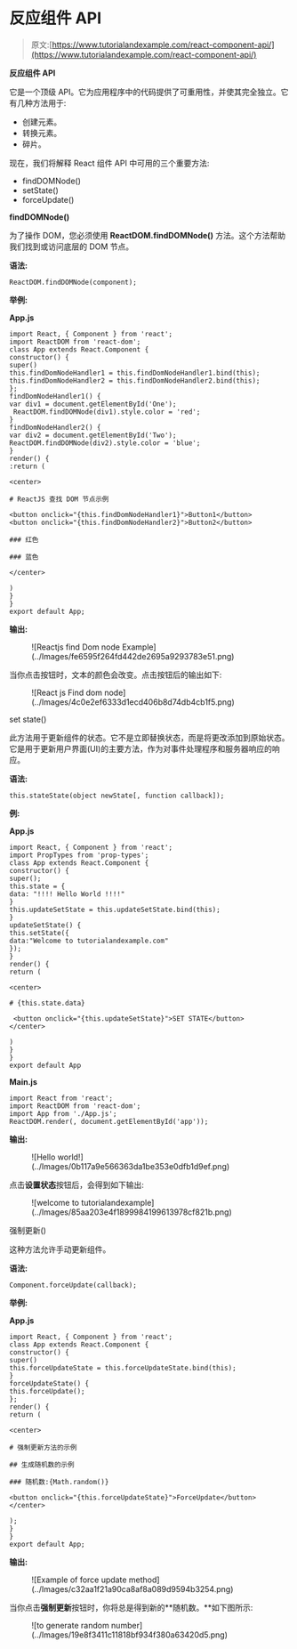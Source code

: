# 反应组件 API

> 原文:[https://www.tutorialandexample.com/react-component-api/](https://www.tutorialandexample.com/react-component-api/)

**反应组件 API**

它是一个顶级 API。它为应用程序中的代码提供了可重用性，并使其完全独立。它有几种方法用于:

*   创建元素。
*   转换元素。
*   碎片。

现在，我们将解释 React 组件 API 中可用的三个重要方法:

*   findDOMNode()
*   setState()
*   forceUpdate()

**findDOMNode()**

为了操作 DOM，您必须使用 **ReactDOM.findDOMNode()** 方法。这个方法帮助我们找到或访问底层的 DOM 节点。

**语法:**

```
ReactDOM.findDOMNode(component);
```

**举例:**

**App.js**

```
import React, { Component } from 'react';
import ReactDOM from 'react-dom'; 
class App extends React.Component {
constructor() {
super()
this.findDomNodeHandler1 = this.findDomNodeHandler1.bind(this);
this.findDomNodeHandler2 = this.findDomNodeHandler2.bind(this);
};
findDomNodeHandler1() {
var div1 = document.getElementById('One');
 ReactDOM.findDOMNode(div1).style.color = 'red';
}
findDomNodeHandler2() {
var div2 = document.getElementById('Two');
ReactDOM.findDOMNode(div2).style.color = 'blue';
}
render() {
:return (

<center>

# ReactJS 查找 DOM 节点示例

<button onclick="{this.findDomNodeHandler1}">Button1</button>
<button onclick="{this.findDomNodeHandler2}">Button2</button>

### 红色

### 蓝色

</center>

)
}
}
export default App;  
```

**输出:**

<figure class="aligncenter">![Reactjs find Dom node Example](../Images/fe6595f264fd442de2695a9293783e51.png)</figure>

当你点击按钮时，文本的颜色会改变。点击按钮后的输出如下:

<figure class="aligncenter">![React js Find dom node](../Images/4c0e2ef6333d1ecd406b8d74db4cb1f5.png)</figure>

set state()

此方法用于更新组件的状态。它不是立即替换状态，而是将更改添加到原始状态。它是用于更新用户界面(UI)的主要方法，作为对事件处理程序和服务器响应的响应。

**语法:**

```
this.stateState(object newState[, function callback]);
```

**例:**

**App.js**

```
import React, { Component } from 'react';
import PropTypes from 'prop-types'; 
class App extends React.Component { 
constructor() {
super();
this.state = {
data: "!!!! Hello World !!!!"
}
this.updateSetState = this.updateSetState.bind(this);
}
updateSetState() {
this.setState({
data:"Welcome to tutorialandexample.com"
});
}
render() {
return (

<center>

# {this.state.data}

 <button onclick="{this.updateSetState}">SET STATE</button> 
</center>

)
}
}  
export default App  
```

**Main.js**

```
import React from 'react';
import ReactDOM from 'react-dom';
import App from './App.js'; 
ReactDOM.render(, document.getElementById('app')); 
```

**输出:**

<figure class="aligncenter">![Hello world!](../Images/0b117a9e566363da1be353e0dfb1d9ef.png)</figure>

点击**设置状态**按钮后，会得到如下输出:

<figure class="aligncenter">![welcome to tutorialandexample](../Images/85aa203e4f1899984199613978cf821b.png)</figure>

强制更新()

这种方法允许手动更新组件。

**语法:**

```
Component.forceUpdate(callback);
```

**举例:**

**App.js**

```
import React, { Component } from 'react';
class App extends React.Component {
constructor() {
super()
this.forceUpdateState = this.forceUpdateState.bind(this);
}
forceUpdateState() {
this.forceUpdate();
};
render() {
return (

<center>

# 强制更新方法的示例

## 生成随机数的示例

### 随机数:{Math.random()}

<button onclick="{this.forceUpdateState}">ForceUpdate</button>
</center>

);
}
}
export default App;  
```

**输出:**

<figure class="aligncenter">![Example of force update method](../Images/c32aa1f21a90ca8af8a089d9594b3254.png)</figure>

当你点击**强制更新**按钮时，你将总是得到新的**随机数。**如下图所示:

<figure class="aligncenter">![to generate random number](../Images/19e8f3411c11818bf934f380a63420d5.png)</figure>